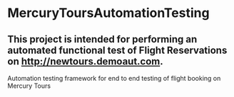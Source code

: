 # MercuryToursAutomationTesting
## This project is intended for performing an automated functional test of Flight Reservations on http://newtours.demoaut.com. 
Automation testing framework for end to end testing of flight booking on Mercury Tours
